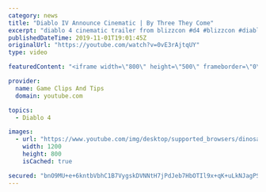 ```yaml
---
category: news
title: "Diablo IV Announce Cinematic | By Three They Come"
excerpt: "diablo 4 cinematic trailer from blizzcon #d4 #blizzcon #diablo."
publishedDateTime: 2019-11-01T19:01:45Z
originalUrl: "https://youtube.com/watch?v=0vE3rAjtqUY"
type: video

featuredContent: "<iframe width=\"800\" height=\"500\" frameborder=\"0\" src=\"https://www.youtube.com/embed/0vE3rAjtqUY\" allow=\"accelerometer; autoplay; encrypted-media; gyroscope; picture-in-picture\" allowfullscreen></iframe>"

provider:
  name: Game Clips And Tips
  domain: youtube.com

topics:
  - Diablo 4

images:
  - url: "https://www.youtube.com/img/desktop/supported_browsers/dinosaur.png"
    width: 1200
    height: 800
    isCached: true

secured: "bnO9MU+e+6kntbVbhC1B7VygskDVNNtH7jPdJeb7HbOTIl9x+qK+uLkNJagPSUrjKCbhUDBjTIjcRK31Ag+vkp/NeQ0msJByT989W/REB9BFnC95slM+tNx4zL7Zg/B3D81OTe7S9rf5KP2plQLibGpmOBOGwqwEeYhj/s0t4uztYHmGq2MkQ3r2+Iov+pCDE/clRkDwMIiGq4Dy9L1PfXkrNuu92WMxUbCA1+hWWXCHfMDugMiRbD/aFZ62isnTslV6OnOBuekNzaHQ/AVflxd3i7Q1D8xxQUi2sFOd2ouc2UfhhFvphuokuM4ZM0rT2ZhxYNIhmLAvL0tljkwQ4n0jcnGXryUWOfA+GfekM56K2GsSCWIrUBxcD3Bly3c6u2LU3Jok+I1jOGFzwHWj0g==;KWC3IFGrQiWUqk4TkhAp5w=="
---
```


